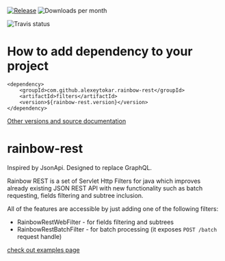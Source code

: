 [![Release](https://jitpack.io/v/alexeytokar/rainbow-rest.svg)](https://jitpack.io/#alexeytokar/rainbow-rest)
![Downloads per month](https://jitpack.io/v/alexeytokar/rainbow-rest/month.svg)

![Travis status](https://api.travis-ci.org/alexeytokar/rainbow-rest.svg)

# How to add dependency to your project
```
<dependency>
    <groupId>com.github.alexeytokar.rainbow-rest</groupId>
    <artifactId>filters</artifactId>
    <version>${rainbow-rest.version}</version>
</dependency>
```
[Other versions and source documentation](https://jitpack.io/#alexeytokar/rainbow-rest)
 
# rainbow-rest
Inspired by JsonApi. Designed to replace GraphQL.

Rainbow REST is a set of Servlet Http Filters for java which improves already existing JSON REST API with new functionality such as batch requesting, fields filtering and subtree inclusion. 

All of the features are accessible by just adding one of the following filters:
 * RainbowRestWebFilter - for fields filtering and subtrees
 * RainbowRestBatchFilter - for batch processing (it exposes ````POST /batch```` request handle)

[check out examples page](https://github.com/alexeytokar/rainbow-rest/wiki/Examples)
